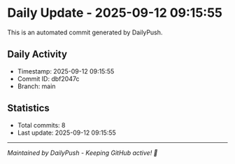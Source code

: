 # Daily Update - 2025-09-12 09:15:55

This is an automated commit generated by DailyPush.

## Daily Activity
- Timestamp: 2025-09-12 09:15:55
- Commit ID: dbf2047c
- Branch: main

## Statistics
- Total commits: 8
- Last update: 2025-09-12 09:15:55

---
*Maintained by DailyPush - Keeping GitHub active! 🚀*

